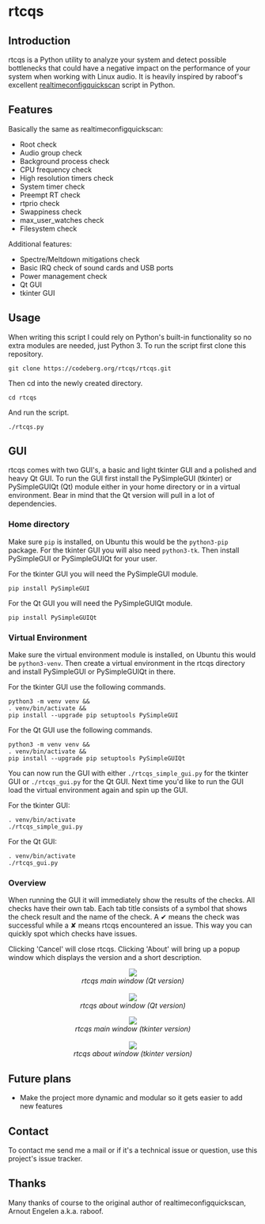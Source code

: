 # rtcqs

## Introduction

rtcqs is a Python utility to analyze your system and detect possible bottlenecks that could have a negative impact on the performance of your system when working with Linux audio. It is heavily inspired by raboof's excellent [realtimeconfigquickscan](https://github.com/raboof/realtimeconfigquickscan) script in Python.

## Features

Basically the same as realtimeconfigquickscan:
- Root check
- Audio group check
- Background process check
- CPU frequency check
- High resolution timers check
- System timer check
- Preempt RT check
- rtprio check
- Swappiness check
- max_user_watches check
- Filesystem check

Additional features:
- Spectre/Meltdown mitigations check
- Basic IRQ check of sound cards and USB ports
- Power management check
- Qt GUI
- tkinter GUI

## Usage

When writing this script I could rely on Python's built-in functionality so no extra modules are needed, just Python 3. To run the script first clone this repository.

```
git clone https://codeberg.org/rtcqs/rtcqs.git
```

Then cd into the newly created directory.

```
cd rtcqs
```

And run the script.

```
./rtcqs.py
```

## GUI

rtcqs comes with two GUI's, a basic and light tkinter GUI and a polished and heavy Qt GUI. To run the GUI first install the PySimpleGUI (tkinter) or PySimpleGUIQt (Qt) module either in your home directory or in a virtual environment. Bear in mind that the Qt version will pull in a lot of dependencies.

### Home directory

Make sure `pip` is installed, on Ubuntu this would be the `python3-pip` package. For the tkinter GUI you will also need `python3-tk`. Then install PySimpleGUI or PySimpleGUIQt for your user.

For the tkinter GUI you will need the PySimpleGUI module.
```
pip install PySimpleGUI
```

For the Qt GUI you will need the PySimpleGUIQt module.
```
pip install PySimpleGUIQt
```

### Virtual Environment

Make sure the virtual environment module is installed, on Ubuntu this would be `python3-venv`. Then create a virtual environment in the rtcqs directory and install PySimpleGUI or PySimpleGUIQt in there.

For the tkinter GUI use the following commands.
```
python3 -m venv venv &&
. venv/bin/activate &&
pip install --upgrade pip setuptools PySimpleGUI
```

For the Qt GUI use the following commands.
```
python3 -m venv venv &&
. venv/bin/activate &&
pip install --upgrade pip setuptools PySimpleGUIQt
```

You can now run the GUI with either `./rtcqs_simple_gui.py` for the tkinter GUI or `./rtcqs_gui.py` for the Qt GUI. Next time you'd like to run the GUI load the virtual environment again and spin up the GUI.

For the tkinter GUI:
```
. venv/bin/activate
./rtcqs_simple_gui.py
```

For the Qt GUI:
```
. venv/bin/activate
./rtcqs_gui.py
```

### Overview

When running the GUI it will immediately show the results of the checks. All checks have their own tab. Each tab title consists of a symbol that shows the check result and the name of the check. A ✔ means the check was successful while a ✘ means rtcqs encountered an issue. This way you can quickly spot which checks have issues.

Clicking 'Cancel' will close rtcqs. Clicking 'About' will bring up a popup window which displays the version and a short description.

<p align="center">
<img src="https://codeberg.org/attachments/5345ce8a-773a-448a-9bac-a2fe5fd44b94">
<br>
<em>rtcqs main window (Qt version)</em>
<br>
<br>
<img src="https://codeberg.org/attachments/4dc26f40-76c9-4738-bfff-c57457f7f9bb">
<br>
<em>rtcqs about window (Qt version)</em>
</p>

<p align="center">
<img src="https://codeberg.org/attachments/dd6de9ba-670d-4aa1-9b3c-b7de876899db">
<br>
<em>rtcqs main window (tkinter version)</em>
<br>
<br>
<img src="https://codeberg.org/attachments/9d0fe041-1209-4227-a603-dfed4ef10ba1">
<br>
<em>rtcqs about window (tkinter version)</em>
</p>

## Future plans

- Make the project more dynamic and modular so it gets easier to add new features

## Contact

To contact me send me a mail or if it's a technical issue or question, use this project's issue tracker.

## Thanks

Many thanks of course to the original author of realtimeconfigquickscan, Arnout Engelen a.k.a. raboof.